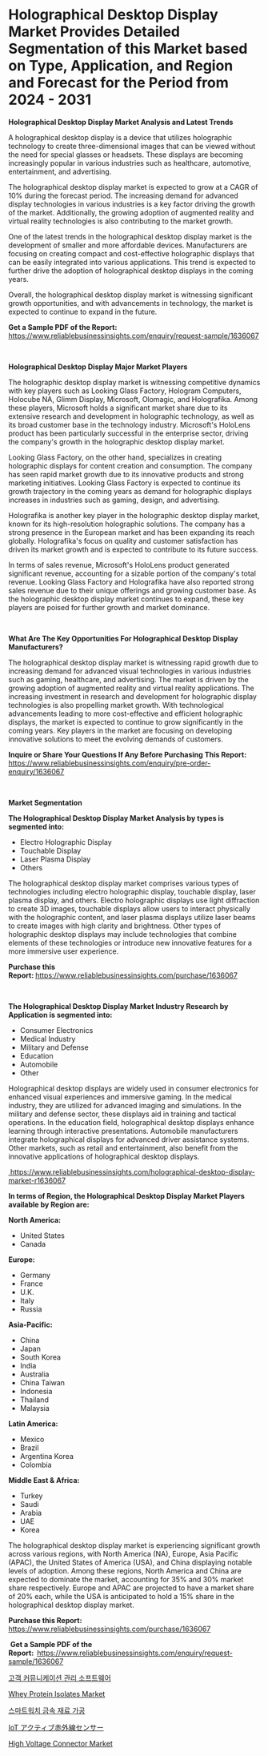 <p><h1>Holographical Desktop Display Market Provides Detailed Segmentation of this Market based on Type, Application, and Region and Forecast for the Period from 2024 - 2031</h1></p><p><strong>Holographical Desktop Display Market Analysis and Latest Trends</strong></p>
<p><p>A holographical desktop display is a device that utilizes holographic technology to create three-dimensional images that can be viewed without the need for special glasses or headsets. These displays are becoming increasingly popular in various industries such as healthcare, automotive, entertainment, and advertising.</p><p>The holographical desktop display market is expected to grow at a CAGR of 10% during the forecast period. The increasing demand for advanced display technologies in various industries is a key factor driving the growth of the market. Additionally, the growing adoption of augmented reality and virtual reality technologies is also contributing to the market growth.</p><p>One of the latest trends in the holographical desktop display market is the development of smaller and more affordable devices. Manufacturers are focusing on creating compact and cost-effective holographic displays that can be easily integrated into various applications. This trend is expected to further drive the adoption of holographical desktop displays in the coming years.</p><p>Overall, the holographical desktop display market is witnessing significant growth opportunities, and with advancements in technology, the market is expected to continue to expand in the future.</p></p>
<p><strong>Get a Sample PDF of the Report:&nbsp;</strong> <a href="https://www.reliablebusinessinsights.com/enquiry/request-sample/1636067">https://www.reliablebusinessinsights.com/enquiry/request-sample/1636067</a></p>
<p>&nbsp;</p>
<p><strong>Holographical Desktop Display Major Market Players</strong></p>
<p><p>The holographic desktop display market is witnessing competitive dynamics with key players such as Looking Glass Factory, Hologram Computers, Holocube NA, Glimm Display, Microsoft, Olomagic, and Holografika. Among these players, Microsoft holds a significant market share due to its extensive research and development in holographic technology, as well as its broad customer base in the technology industry. Microsoft's HoloLens product has been particularly successful in the enterprise sector, driving the company's growth in the holographic desktop display market.</p><p>Looking Glass Factory, on the other hand, specializes in creating holographic displays for content creation and consumption. The company has seen rapid market growth due to its innovative products and strong marketing initiatives. Looking Glass Factory is expected to continue its growth trajectory in the coming years as demand for holographic displays increases in industries such as gaming, design, and advertising.</p><p>Holografika is another key player in the holographic desktop display market, known for its high-resolution holographic solutions. The company has a strong presence in the European market and has been expanding its reach globally. Holografika's focus on quality and customer satisfaction has driven its market growth and is expected to contribute to its future success.</p><p>In terms of sales revenue, Microsoft's HoloLens product generated significant revenue, accounting for a sizable portion of the company's total revenue. Looking Glass Factory and Holografika have also reported strong sales revenue due to their unique offerings and growing customer base. As the holographic desktop display market continues to expand, these key players are poised for further growth and market dominance.</p></p>
<p>&nbsp;</p>
<p><strong>What Are The Key Opportunities For Holographical Desktop Display Manufacturers?</strong></p>
<p><p>The holographical desktop display market is witnessing rapid growth due to increasing demand for advanced visual technologies in various industries such as gaming, healthcare, and advertising. The market is driven by the growing adoption of augmented reality and virtual reality applications. The increasing investment in research and development for holographic display technologies is also propelling market growth. With technological advancements leading to more cost-effective and efficient holographic displays, the market is expected to continue to grow significantly in the coming years. Key players in the market are focusing on developing innovative solutions to meet the evolving demands of customers.</p></p>
<p><strong>Inquire or Share Your Questions If Any Before Purchasing This Report:</strong> <a href="https://www.reliablebusinessinsights.com/enquiry/pre-order-enquiry/1636067">https://www.reliablebusinessinsights.com/enquiry/pre-order-enquiry/1636067</a></p>
<p>&nbsp;</p>
<p><strong>Market Segmentation</strong></p>
<p><strong>The Holographical Desktop Display Market Analysis by types is segmented into:</strong></p>
<p><ul><li>Electro Holographic Display</li><li>Touchable Display</li><li>Laser Plasma Display</li><li>Others</li></ul></p>
<p><p>The holographical desktop display market comprises various types of technologies including electro holographic display, touchable display, laser plasma display, and others. Electro holographic displays use light diffraction to create 3D images, touchable displays allow users to interact physically with the holographic content, and laser plasma displays utilize laser beams to create images with high clarity and brightness. Other types of holographic desktop displays may include technologies that combine elements of these technologies or introduce new innovative features for a more immersive user experience.</p></p>
<p><strong>Purchase this Report:&nbsp;</strong><a href="https://www.reliablebusinessinsights.com/purchase/1636067">https://www.reliablebusinessinsights.com/purchase/1636067</a></p>
<p>&nbsp;</p>
<p><strong>The Holographical Desktop Display Market Industry Research by Application is segmented into:</strong></p>
<p><ul><li>Consumer Electronics</li><li>Medical Industry</li><li>Military and Defense</li><li>Education</li><li>Automobile</li><li>Other</li></ul></p>
<p><p>Holographical desktop displays are widely used in consumer electronics for enhanced visual experiences and immersive gaming. In the medical industry, they are utilized for advanced imaging and simulations. In the military and defense sector, these displays aid in training and tactical operations. In the education field, holographical desktop displays enhance learning through interactive presentations. Automobile manufacturers integrate holographical displays for advanced driver assistance systems. Other markets, such as retail and entertainment, also benefit from the innovative applications of holographical desktop displays.</p></p>
<p><a href="https://www.reliablebusinessinsights.com/holographical-desktop-display-market-r1636067">&nbsp;https://www.reliablebusinessinsights.com/holographical-desktop-display-market-r1636067</a></p>
<p><strong>In terms of Region, the Holographical Desktop Display Market Players available by Region are:</strong></p>
<p>
    <p> <strong> North America: </strong>
        <ul>
            <li>United States</li>
            <li>Canada</li>
        </ul>
        </p> 
    <p> <strong> Europe: </strong>
        <ul>
            <li>Germany</li>
            <li>France</li>
            <li>U.K.</li>
            <li>Italy</li>
            <li>Russia</li>
        </ul>
        </p> 
    <p> <strong> Asia-Pacific: </strong>
        <ul>
            <li>China</li>
            <li>Japan</li>
            <li>South Korea</li>
            <li>India</li>
            <li>Australia</li>
            <li>China Taiwan</li>
            <li>Indonesia</li>
            <li>Thailand</li>
            <li>Malaysia</li>
        </ul>
        </p> 
    <p> <strong> Latin America: </strong>
        <ul>
            <li>Mexico</li>
            <li>Brazil</li>
            <li>Argentina Korea</li>
            <li>Colombia</li>
        </ul>
        </p> 
    <p> <strong> Middle East & Africa: </strong>
        <ul>
            <li>Turkey</li>
            <li>Saudi</li>
            <li>Arabia</li>
            <li>UAE</li>
            <li>Korea</li>
        </ul>
    </p>
    </p>
<p><p>The holographical desktop display market is experiencing significant growth across various regions, with North America (NA), Europe, Asia Pacific (APAC), the United States of America (USA), and China displaying notable levels of adoption. Among these regions, North America and China are expected to dominate the market, accounting for 35% and 30% market share respectively. Europe and APAC are projected to have a market share of 20% each, while the USA is anticipated to hold a 15% share in the holographical desktop display market.</p></p>
<p><strong>Purchase this Report: </strong><a href="https://www.reliablebusinessinsights.com/purchase/1636067">https://www.reliablebusinessinsights.com/purchase/1636067</a></p>
<p>&nbsp;<strong>Get a Sample PDF of the Report:&nbsp;&nbsp;</strong><a href="https://www.reliablebusinessinsights.com/enquiry/request-sample/1636067">https://www.reliablebusinessinsights.com/enquiry/request-sample/1636067</a></p>
<p><strong></strong></p>
<p><p><a href="https://medium.com/@morrisassin8795/%EA%B3%A0%EA%B0%9D-%EC%86%8C%ED%86%B5-%EA%B4%80%EB%A6%AC-%EC%86%8C%ED%94%84%ED%8A%B8%EC%9B%A8%EC%96%B4-%EC%8B%9C%EC%9E%A5%EC%9D%80-%EC%8B%9C%EC%9E%A5-%EC%A0%90%EC%9C%A0%EC%9C%A8-%EC%8B%9C%EC%9E%A5-%EB%8F%99%ED%96%A5-%EB%B0%8F-%EC%8B%9C%EC%9E%A5-%EC%84%B1%EC%9E%A5%EC%97%90-%EB%8C%80%ED%95%9C-%EC%A0%95%EB%B3%B4%EB%A5%BC-%EC%A0%9C%EA%B3%B5%ED%95%A9%EB%8B%88%EB%8B%A4-7bfda6d4ec22">고객 커뮤니케이션 관리 소프트웨어</a></p><p><a href="https://github.com/RosemarieLeffler2023/Market-Research-Report-List-1/blob/main/whey-protein-isolates-market.md">Whey Protein Isolates Market</a></p><p><a href="https://github.com/bunxhcci35271755/Market-Research-Report-List-2/blob/main/848145183478.md">스마트워치 금속 재료 가공</a></p><p><a href="https://github.com/roulaayoub-saad/Market-Research-Report-List-1/blob/main/989050492175.md">IoT アクティブ赤外線センサー</a></p><p><a href="https://issuu.com/reportprime-2/docs/high-voltage-connector-market-size-2030.pptx">High Voltage Connector Market</a></p></p>